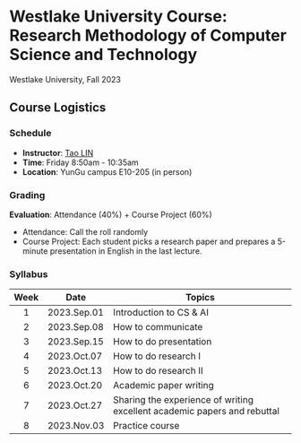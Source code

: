 # Westlake University Course: Research Methodology of Computer Science and Technology
Westlake University, Fall 2023

## Course Logistics
### Schedule
* **Instructor**: [Tao LIN](https://lins-lab.github.io/)
* **Time**: Friday 8:50am - 10:35am
* **Location**: YunGu campus E10-205 (in person)

### Grading
**Evaluation**: Attendance (40%) + Course Project (60%)
* Attendance: Call the roll randomly
* Course Project: Each student picks a research paper and prepares a 5-minute presentation in English in the last lecture.

### Syllabus
| Week 	| Date          | Topics                                                                      |
|:----:	|------         |------                                                                       |
|   1  	| 2023.Sep.01   | Introduction to CS & AI                                                     |
|   2  	| 2023.Sep.08   | How to communicate                                                          |
|   3  	| 2023.Sep.15   | How to do presentation                                                      |
|   4  	| 2023.Oct.07   | How to do research I                                                        |
|   5  	| 2023.Oct.13   | How to do research II                                                       |
|   6  	| 2023.Oct.20   | Academic paper writing                                                      |
|   7  	| 2023.Oct.27   | Sharing the experience of writing excellent academic papers and rebuttal    |
|   8  	| 2023.Nov.03   | Practice course                                                             |
